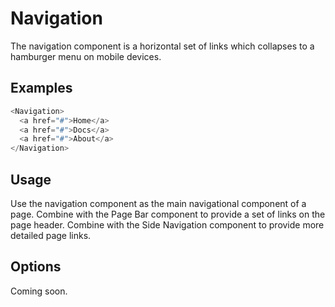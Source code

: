 # Navigation

The navigation component is a horizontal set of links which collapses to a hamburger menu on mobile devices.

## Examples

```javascript
<Navigation>
  <a href="#">Home</a>
  <a href="#">Docs</a>
  <a href="#">About</a>
</Navigation>
```

## Usage

Use the navigation component as the main navigational component of a page. Combine with the Page Bar component to provide a set of links on the page header. Combine with the Side Navigation component to provide more detailed page links.

## Options

Coming soon.
